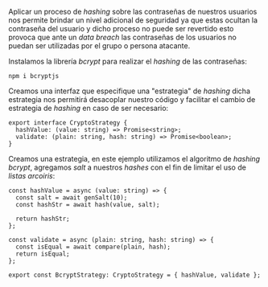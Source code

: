 Aplicar un proceso de *hashing* sobre las contraseñas de nuestros usuarios nos permite brindar un nivel adicional de seguridad ya que estas ocultan la contraseña del usuario y dicho proceso no puede ser revertido esto provoca que ante un *data breach* las contraseñas de los usuarios no puedan ser utilizadas por el grupo o persona atacante.

Instalamos la librería *bcrypt* para realizar el *hashing* de las contraseñas:

```
npm i bcryptjs
```

Creamos una interfaz que especifique una "estrategia" de *hashing* dicha estrategia nos permitirá desacoplar nuestro código y facilitar el cambio de estrategia de *hashing* en caso de ser necesario:

```
export interface CryptoStrategy {
  hashValue: (value: string) => Promise<string>;
  validate: (plain: string, hash: string) => Promise<boolean>;
}
```

Creamos una estrategia, en este ejemplo utilizamos el algoritmo de *hashing bcrypt*, agregamos *salt* a nuestros *hashes* con el fin de limitar el uso de *listas arcoiris*:

```
const hashValue = async (value: string) => {
  const salt = await genSalt(10);
  const hashStr = await hash(value, salt);

  return hashStr;
};

const validate = async (plain: string, hash: string) => {
  const isEqual = await compare(plain, hash);
  return isEqual;
};

export const BcryptStrategy: CryptoStrategy = { hashValue, validate };
```